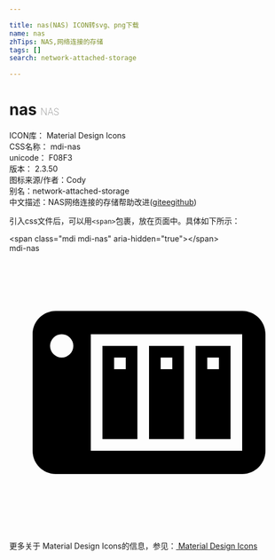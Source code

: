 ```yaml
---

title: nas(NAS) ICON转svg、png下载
name: nas
zhTips: NAS,网络连接的存储
tags: []
search: network-attached-storage

---
```


# nas  <small style="font-size: 60%;font-weight: 100">NAS</small>


<div class="detail-page">
<p>
<span>
ICON库：
<span class="badge-secondary badge">Material Design Icons</span> 
</span>
<br/>
<span>
CSS名称：
<span class="badge-secondary badge">mdi-nas</span> 
</span>
<br/>
<span>
unicode：
<span class="badge-secondary badge">F08F3</span> 
<copy-btn content='F08F3' btn-title=""></copy-btn>
<copy-btn :content='String.fromCodePoint(parseInt("F08F3", 16))' btn-title="复制U"></copy-btn>
</span>
<br/>
<span>
版本：
<span class="badge-secondary badge">2.3.50</span> 
</span>
<br/>
<span>图标来源/作者：<span class="badge-light badge">Cody</span></span> 
<br/>
<span>别名：<span class="badge-light badge">network-attached-storage</span></span><br/><span class="zh-detail">中文描述：<span class="badge-primary badge">NAS</span><span class="badge-primary badge">网络连接的存储</span><span class="help-link"><span>帮助改进</span>(<a href="https://gitee.com/liuwave/icon-helper/edit/master/json/material/nas.json" target="_blank" rel="noopener noreferrer">gitee</a><a href="https://github.com/liuwave/icon-helper/edit/master/json/material/nas.json" target="_blank" rel="noopener noreferrer">github</a></span>)</span><br/>
</p>
</div>
<div class="alert alert-dark">
  <i class="mdi mdi-nas mdi-48px"></i>
  <i class="mdi mdi-nas mdi-36px"></i>
  <i class="mdi mdi-nas mdi-24px"></i>
  <i class="mdi mdi-nas mdi-18px"></i>
</div>
<div>
  <p>引入css文件后，可以用<code>&lt;span&gt;</code>包裹，放在页面中。具体如下所示：    
  </p>
  <div class="alert alert-primary" style="font-size: 14px">
    &lt;span class="mdi mdi-nas" aria-hidden="true"&gt;&lt;/span&gt;
    <copy-btn content='<span class="mdi mdi-nas" aria-hidden="true"></span>'></copy-btn>
  </div>
  <div class="alert alert-secondary">
    <i class="mdi mdi-nas"
    style="font-size: 24px"
    aria-hidden="true"></i> mdi-nas
    <copy-btn content="mdi-nas" btn-title="复制图标名称"></copy-btn>
  </div>
</div>
<div id="svg" class="svg-wrap">
<svg xmlns="http://www.w3.org/2000/svg" viewBox="0 0 24 24"><path d="M4,5C2.89,5 2,5.89 2,7V17C2,18.11 2.89,19 4,19H20C21.11,19 22,18.11 22,17V7C22,5.89 21.11,5 20,5H4M4.5,7A1,1 0 0,1 5.5,8A1,1 0 0,1 4.5,9A1,1 0 0,1 3.5,8A1,1 0 0,1 4.5,7M7,7H20V17H7V7M8,8V16H11V8H8M12,8V16H15V8H12M16,8V16H19V8H16M9,9H10V10H9V9M13,9H14V10H13V9M17,9H18V10H17V9Z" /></svg>
</div>
<detail full-name='mdi-nas'></detail>
    
<div><p>更多关于 Material Design Icons的信息，参见：<a target="_blank" href="https://iconhelper.cn/material.html"> Material Design Icons</a>
</p></div>
